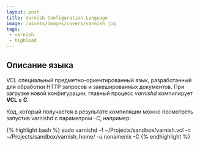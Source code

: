 ```yaml
---
layout: post
title: Varnish Configuration Language
image: /assets/images/covers/varnish.jpg
tags: 
 - varnish
 - highload
---
```


## Описание языка

VCL специальный предметно-ориентированный язык, разработанный для обработки HTTP запросов и закешированных документов.
При загрузке новой конфигурации, главный процесс *varnishd* компилирует **VCL** в **C**. 

Код, который получается в результате компиляции можно посмотреть запустив varnishd с параметром *-С*, например: 

{% highlight bash %}
sudo varnishd -f ~/Projects/sandbox/varnish.vcl -n ~/Projects/sandbox/varnish_home/ -u nonamenix -C
{% endhighlight %}
